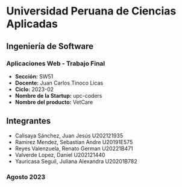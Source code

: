 # Universidad Peruana de Ciencias Aplicadas
## Ingeniería de Software
### Aplicaciones Web - Trabajo Final
- **Sección:** SW51
- **Docente:** Juan Carlos Tinoco Licas
- **Ciclo:** 2023-02
- **Nombre de la Startup:** upc-coders
- **Nombre del producto:** VetCare

## Integrantes
- Calisaya Sánchez, Juan Jesús         U202121935
- Ramirez Mendez, Sebastian Andre      U20191E575
- Reyes Valenzuela, Renato German      U20221B471
- Valverde Lopez, Daniel               U202121440
- Yauricasa Seguil, Juliana Alexandra  U20201B782

### Agosto 2023

